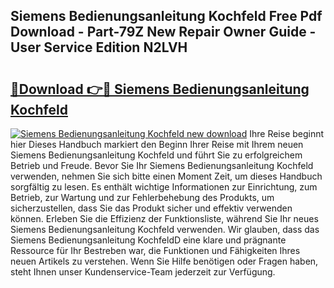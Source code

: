 ## Siemens Bedienungsanleitung Kochfeld Free Pdf Download - Part-79Z New Repair Owner Guide - User Service Edition N2LVH

# <h2><a href="http://df0she.blite.top/?on=Siemens+Bedienungsanleitung+Kochfeld">🔗Download 👉🔴 Siemens Bedienungsanleitung Kochfeld</a></h2>

[![Siemens Bedienungsanleitung Kochfeld new download](https://i.imgur.com/lujVjoI.png)](http://df0she.blite.top/?on=Siemens+Bedienungsanleitung+Kochfeld)
Ihre Reise beginnt hier Dieses Handbuch markiert den Beginn Ihrer Reise mit Ihrem neuen Siemens Bedienungsanleitung Kochfeld und führt Sie zu erfolgreichem Betrieb und Freude. Bevor Sie Ihr Siemens Bedienungsanleitung Kochfeld verwenden, nehmen Sie sich bitte einen Moment Zeit, um dieses Handbuch sorgfältig zu lesen. Es enthält wichtige Informationen zur Einrichtung, zum Betrieb, zur Wartung und zur Fehlerbehebung des Produkts, um sicherzustellen, dass Sie das Produkt sicher und effektiv verwenden können. Erleben Sie die Effizienz der Funktionsliste, während Sie Ihr neues Siemens Bedienungsanleitung Kochfeld verwenden. Wir glauben, dass das Siemens Bedienungsanleitung KochfeldD eine klare und prägnante Ressource für Ihr Bestreben war, die Funktionen und Fähigkeiten Ihres neuen Artikels zu verstehen. Wenn Sie Hilfe benötigen oder Fragen haben, steht Ihnen unser Kundenservice-Team jederzeit zur Verfügung.
